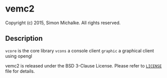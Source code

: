 
# vemc2

Copyright (c) 2015, Simon Michalke.
All rights reserved.

## Description

`vcore` is the core library
`vcons` a console client
`graphic` a graphical client using opengl

vemc2 is released under the BSD 3-Clause License.
Please refer to [`LICENSE`][license_link] file for details.

[license_link]:
https://github.com/ClundXIII/vemc2/blob/master/LICENSE

